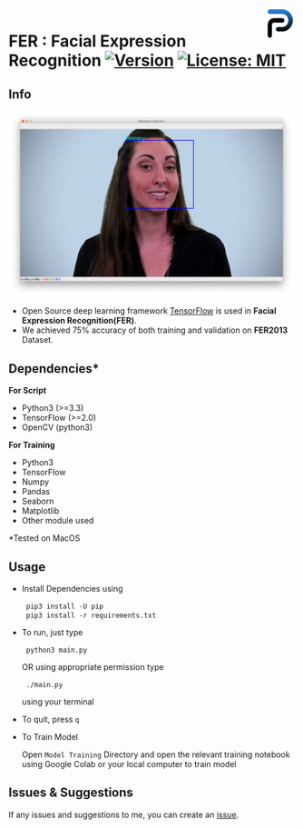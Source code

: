 <img src="https://raw.githubusercontent.com/PradyumnaKrishna/PradyumnaKrishna/master/logo.svg" alt="Logo" title="Logo" align="right" height="50" width="50"/>

# FER : Facial Expression Recognition [![Version][Version-Badge]][Version] [![License: MIT][License-Badge]](LICENSE.md)

## Info
![](Docs/Happy.png)
 - Open Source deep learning framework [TensorFlow](https://tensorflow.com) is used in **Facial Expression Recognition(FER)**.
 - We achieved 75% accuracy of both training and validation on **FER2013** Dataset.

## Dependencies*
**For Script**
 - Python3 (>=3.3)
 - TensorFlow (>=2.0)
 - OpenCV (python3)
 
 **For Training**
 - Python3
 - TensorFlow
 - Numpy
 - Pandas
 - Seaborn
 - Matplotlib
 - Other module used

 *Tested on MacOS

## Usage

 - Install Dependencies using
  
        pip3 install -U pip
        pip3 install -r requirements.txt

 - To run, just type

        python3 main.py
    OR using appropriate permission type

        ./main.py
    using your terminal

 - To quit, press `q`

 - To Train Model

    Open `Model Training` Directory and open the relevant training notebook using Google Colab or your local computer to train model

## Issues & Suggestions
 If any issues and suggestions to me, you can create an [issue](https://github.com/PradyumnaKrishna/FER/issues).

 [License-Badge]:        https://img.shields.io/badge/License-MIT-red.svg
 [Version]:              https://github.com/PradyumnaKrishna/FER/releases/
 [Version-Badge]:        https://img.shields.io/github/v/tag/PradyumnaKrishna/Fer?label=Version
